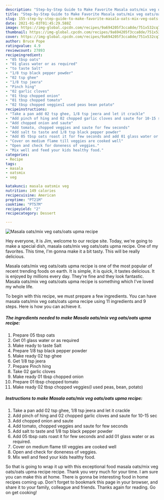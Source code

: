 ```yaml
---
description: "Step-by-Step Guide to Make Favorite Masala oats/mix veg oats/oats upma recipe"
title: "Step-by-Step Guide to Make Favorite Masala oats/mix veg oats/oats upma recipe"
slug: 155-step-by-step-guide-to-make-favorite-masala-oats-mix-veg-oats-oats-upma-recipe
date: 2021-01-03T01:45:29.588Z
image: https://img-global.cpcdn.com/recipes/9a694205f3cca8de/751x532cq70/masala-oatsmix-veg-oatsoats-upma-recipe-recipe-main-photo.jpg
thumbnail: https://img-global.cpcdn.com/recipes/9a694205f3cca8de/751x532cq70/masala-oatsmix-veg-oatsoats-upma-recipe-recipe-main-photo.jpg
cover: https://img-global.cpcdn.com/recipes/9a694205f3cca8de/751x532cq70/masala-oatsmix-veg-oatsoats-upma-recipe-recipe-main-photo.jpg
author: Bruce Pope
ratingvalue: 4.9
reviewcount: 27893
recipeingredient:
- "05 tbsp oats"
- "01 glass water or as required"
- "to taste Salt"
- "1/8 tsp black pepper powder"
- "02 tsp ghee"
- "1/8 tsp jeera"
- "Pinch hing"
- "02 garlic cloves"
- "01 tbsp chopped onion"
- "01 tbsp chopped tomato"
- "02 tbsp chopped veggiesI used peas bean potato"
recipeinstructions:
- "Take a pan add 02 tsp ghee, 1/8 tsp jeera and let it crackle"
- "Add pinch of hing and 02 chopped garlic cloves and saute for 10-15 sec"
- "Add chopped onion and saute"
- "Add tomato, chopped veggies and saute for few seconds"
- "Add salt to taste and 1/8 tsp black pepper powder"
- "Add 05 tbsp oats roast it for few seconds and add 01 glass water or as required."
- "Cover on medium flame till veggies are cooked well"
- "Open and check for doneness of veggies."
- "Mix well and feed your kids healthy food."
categories:
- Recipe
tags:
- masala
- oatsmix
- veg

katakunci: masala oatsmix veg 
nutrition: 149 calories
recipecuisine: American
preptime: "PT21M"
cooktime: "PT57M"
recipeyield: "2"
recipecategory: Dessert

---
```



![Masala oats/mix veg oats/oats upma recipe](https://img-global.cpcdn.com/recipes/9a694205f3cca8de/751x532cq70/masala-oatsmix-veg-oatsoats-upma-recipe-recipe-main-photo.jpg)

Hey everyone, it is Jim, welcome to our recipe site. Today, we're going to make a special dish, masala oats/mix veg oats/oats upma recipe. One of my favorites. This time, I'm gonna make it a bit tasty. This will be really delicious.



Masala oats/mix veg oats/oats upma recipe is one of the most popular of recent trending foods on earth. It is simple, it is quick, it tastes delicious. It is enjoyed by millions every day. They're fine and they look fantastic. Masala oats/mix veg oats/oats upma recipe is something which I've loved my whole life.


To begin with this recipe, we must prepare a few ingredients. You can have masala oats/mix veg oats/oats upma recipe using 11 ingredients and 9 steps. Here is how you can achieve it.

<!--inarticleads1-->

##### The ingredients needed to make Masala oats/mix veg oats/oats upma recipe:

1. Prepare 05 tbsp oats
1. Get 01 glass water or as required
1. Make ready to taste Salt
1. Prepare 1/8 tsp black pepper powder
1. Make ready 02 tsp ghee
1. Get 1/8 tsp jeera
1. Prepare Pinch hing
1. Take 02 garlic cloves
1. Make ready 01 tbsp chopped onion
1. Prepare 01 tbsp chopped tomato
1. Make ready 02 tbsp chopped veggies(I used peas, bean, potato)




<!--inarticleads2-->

##### Instructions to make Masala oats/mix veg oats/oats upma recipe:

1. Take a pan add 02 tsp ghee, 1/8 tsp jeera and let it crackle
1. Add pinch of hing and 02 chopped garlic cloves and saute for 10-15 sec
1. Add chopped onion and saute
1. Add tomato, chopped veggies and saute for few seconds
1. Add salt to taste and 1/8 tsp black pepper powder
1. Add 05 tbsp oats roast it for few seconds and add 01 glass water or as required.
1. Cover on medium flame till veggies are cooked well
1. Open and check for doneness of veggies.
1. Mix well and feed your kids healthy food.




So that is going to wrap it up with this exceptional food masala oats/mix veg oats/oats upma recipe recipe. Thank you very much for your time. I am sure you can make this at home. There is gonna be interesting food in home recipes coming up. Don't forget to bookmark this page in your browser, and share it to your family, colleague and friends. Thanks again for reading. Go on get cooking!
